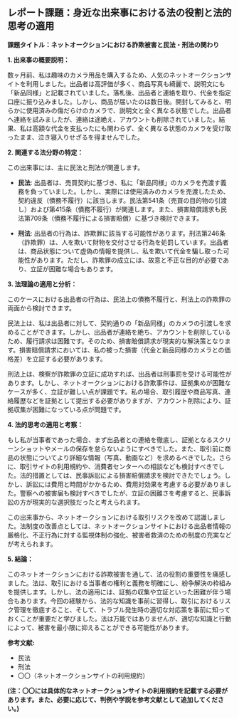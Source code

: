 ## レポート課題：身近な出来事における法の役割と法的思考の適用

**課題タイトル：ネットオークションにおける詐欺被害と民法・刑法の関わり**

**1. 出来事の概要説明：**

数ヶ月前、私は趣味のカメラ用品を購入するため、人気のネットオークションサイトを利用しました。出品者は高評価が多く、商品写真も綺麗で、説明文にも「新品同様」と記載されていました。落札後、出品者と連絡を取り、代金を指定口座に振り込みました。しかし、商品が届いたのは数日後。開封してみると、明らかに使用済みの傷だらけのカメラで、説明文と全く異なる状態でした。出品者へ連絡を試みましたが、連絡は途絶え、アカウントも削除されていました。結果、私は高額な代金を支払ったにも関わらず、全く異なる状態のカメラを受け取ったまま、泣き寝入りせざるを得ませんでした。

**2. 関連する法分野の特定：**

この出来事には、主に民法と刑法が関連します。

* **民法**:  出品者は、売買契約に基づき、私に「新品同様」のカメラを売渡す義務を負っていました。しかし、実際には使用済みのカメラを売渡したため、契約違反（債務不履行）に該当します。民法第541条（売買の目的物の引渡し）および第415条（債務不履行）が関連します。また、損害賠償請求も民法第709条（債務不履行による損害賠償）に基づき検討できます。

* **刑法**: 出品者の行為は、詐欺罪に該当する可能性があります。刑法第246条（詐欺罪）は、人を欺いて財物を交付させる行為を処罰しています。出品者は、商品状態について虚偽の情報を提供し、私を欺いて代金を騙し取った可能性があります。ただし、詐欺罪の成立には、故意と不正な目的が必要であり、立証が困難な場合もあります。


**3. 法理論の適用と分析：**

このケースにおける出品者の行為は、民法上の債務不履行と、刑法上の詐欺罪の両面から検討できます。

民法上は、私は出品者に対して、契約通りの「新品同様」のカメラの引渡しを求めることができます。しかし、出品者が連絡を絶ち、アカウントを削除しているため、履行請求は困難です。そのため、損害賠償請求が現実的な解決策となります。損害賠償請求においては、私の被った損害（代金と新品同様のカメラとの価格差）を立証する必要があります。

刑法上は、検察が詐欺罪の立証に成功すれば、出品者は刑事罰を受ける可能性があります。しかし、ネットオークションにおける詐欺事件は、証拠集めが困難なケースが多く、立証が難しい点が課題です。私の場合、取引履歴や商品写真、連絡履歴などを証拠として提出する必要がありますが、アカウント削除により、証拠収集が困難になっている点が問題です。

**4. 法的思考の適用と考察：**

もし私が当事者であった場合、まず出品者との連絡を徹底し、証拠となるスクリーンショットやメールの保存を怠らないようにすべきでした。また、取引前に商品の状態についてより詳細な情報（写真、動画など）を求めるべきでした。さらに、取引サイトの利用規約や、消費者センターへの相談なども検討すべきでした。法的措置としては、民事訴訟による損害賠償請求を検討できたでしょう。しかし、訴訟には費用と時間がかかるため、費用対効果を考慮する必要がありました。警察への被害届も検討すべきでしたが、立証の困難さを考慮すると、民事訴訟の方が現実的な選択肢だったと考えられます。

この出来事から、ネットオークションにおける取引リスクを改めて認識しました。法制度の改善点としては、ネットオークションサイトにおける出品者情報の厳格化、不正行為に対する監視体制の強化、被害者救済のための制度の充実などが考えられます。


**5. 結論：**

このネットオークションにおける詐欺被害を通して、法の役割の重要性を痛感しました。法は、取引における当事者の権利と義務を明確にし、紛争解決の枠組みを提供します。しかし、法の適用には、証拠の収集や立証といった困難が伴う場合もあります。今回の経験から、法的な知識を事前に習得し、取引におけるリスク管理を徹底すること、そして、トラブル発生時の適切な対応策を事前に知っておくことが重要だと学びました。法は万能ではありませんが、適切な知識と行動によって、被害を最小限に抑えることができる可能性があります。


**参考文献:**

* 民法
* 刑法
* 〇〇（ネットオークションサイトの利用規約）


**(注：〇〇には具体的なネットオークションサイトの利用規約を記載する必要があります。また、必要に応じて、判例や学説を参考文献として追加してください。)**
